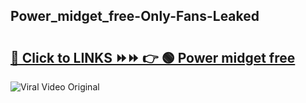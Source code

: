 
 ## Power_midget_free-Only-Fans-Leaked

# <h2><a href="https://clipsfans.com/Power_midget_free&ref=git">🔗 Click to LINKS ⏩⏩ 👉 🟢 Power midget free </a></h2>

<a href="https://clipsfans.com/Power_midget_free&ref=git" rel="nofollow" data-target="animated-image.originalLink"><img src="https://i.ibb.co.com/xMMVF88/686577567.gif" alt="Viral Video Original" style="max-width: 100%; display: inline-block;" data-target="animated-image.originalImage"></a>
